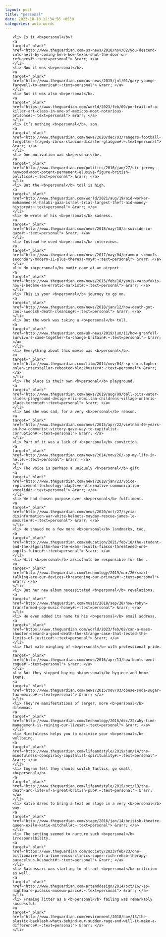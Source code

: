 ```yaml
---
layout: post
title: "personal"
date: 2023-10-10 12:34:56 +0530
categories: auto-words
---
```

<ol>

    <li> Is it <b>personal</b>?
    <a 
    target="_blank" 
    href="http://www.theguardian.com/us-news/2018/nov/02/you-descend-into-hell-by-coming-here-how-texas-shut-the-door-on-refugees#:~:text=personal"> &rarr; </a>
    </li>
    <li> Now it was <b>personal</b>.
    <a 
    target="_blank" 
    href="http://www.theguardian.com/us-news/2015/jul/01/gary-younge-farewell-to-america#:~:text=personal"> &rarr; </a>
    </li>
    <li> But it was also <b>personal</b>.
    <a 
    target="_blank" 
    href="https://www.theguardian.com/world/2023/feb/09/portrait-of-a-killer-art-class-in-one-of-mexicos-most-notorious-prisons#:~:text=personal"> &rarr; </a>
    </li>
    <li> It’s nothing <b>personal</b>, son.
    <a 
    target="_blank" 
    href="http://www.theguardian.com/news/2020/dec/03/rangers-football-forgotten-tragedy-ibrox-stadium-disaster-glasgow#:~:text=personal"> &rarr; </a>
    </li>
    <li> One motivation was <b>personal</b>.
    <a 
    target="_blank" 
    href="http://www.theguardian.com/politics/2016/jan/27/sir-jeremy-heywood-most-potent-permanent-elusive-figure-british-politics#:~:text=personal"> &rarr; </a>
    </li>
    <li> But the <b>personal</b> toll is high.
    <a 
    target="_blank" 
    href="http://www.theguardian.com/world/2021/aug/19/aid-worker-mohammed-el-halabi-gaza-israel-trial-largest-theft-aid-money-history#:~:text=personal"> &rarr; </a>
    </li>
    <li> He wrote of his <b>personal</b> sadness.
    <a 
    target="_blank" 
    href="http://www.theguardian.com/news/2018/may/18/a-suicide-in-gaza#:~:text=personal"> &rarr; </a>
    </li>
    <li> Instead he used <b>personal</b> interviews.
    <a 
    target="_blank" 
    href="http://www.theguardian.com/news/2017/may/04/grammar-schools-secondary-modern-11-plus-theresa-may#:~:text=personal"> &rarr; </a>
    </li>
    <li> My <b>personal</b> nadir came at an airport.
    <a 
    target="_blank" 
    href="http://www.theguardian.com/news/2015/feb/18/yanis-varoufakis-how-i-became-an-erratic-marxist#:~:text=personal"> &rarr; </a>
    </li>
    <li> This is your <b>personal</b> journey to go on.
    <a 
    target="_blank" 
    href="http://www.theguardian.com/news/2018/jan/12/how-death-got-cool-swedish-death-cleaning#:~:text=personal"> &rarr; </a>
    </li>
    <li> But the work was taking a <b>personal</b> toll.
    <a 
    target="_blank" 
    href="http://www.theguardian.com/uk-news/2019/jun/11/how-grenfell-survivors-came-together-to-change-britain#:~:text=personal"> &rarr; </a>
    </li>
    <li> Everything about this movie was <b>personal</b>.
    <a 
    target="_blank" 
    href="http://www.theguardian.com/film/2014/nov/04/-sp-christopher-nolan-interstellar-rebooted-blockbuster#:~:text=personal"> &rarr; </a>
    </li>
    <li> The place is their own <b>personal</b> playground.
    <a 
    target="_blank" 
    href="http://www.theguardian.com/news/2019/aug/09/ball-pits-water-slides-playground-design-eric-mcmillan-childrens-village-ontario-place-toronto#:~:text=personal"> &rarr; </a>
    </li>
    <li> And she was sad, for a very <b>personal</b> reason.
    <a 
    target="_blank" 
    href="http://www.theguardian.com/news/2015/apr/22/vietnam-40-years-on-how-communist-victory-gave-way-to-capitalist-corruption#:~:text=personal"> &rarr; </a>
    </li>
    <li> Part of it was a lack of <b>personal</b> conviction.
    <a 
    target="_blank" 
    href="http://www.theguardian.com/news/2014/nov/26/-sp-my-life-in-hell#:~:text=personal"> &rarr; </a>
    </li>
    <li> The voice is perhaps a uniquely <b>personal</b> gift.
    <a 
    target="_blank" 
    href="http://www.theguardian.com/news/2018/jan/23/voice-replacement-technology-adaptive-alternative-communication-vocalid#:~:text=personal"> &rarr; </a>
    </li>
    <li> We had chosen purpose over <b>personal</b> fulfilment.
    <a 
    target="_blank" 
    href="http://www.theguardian.com/news/2020/oct/27/syria-disinformation-war-white-helmets-mayday-rescue-james-le-mesurier#:~:text=personal"> &rarr; </a>
    </li>
    <li> He showed me a few more <b>personal</b> landmarks, too.
    <a 
    target="_blank" 
    href="http://www.theguardian.com/education/2021/feb/18/the-student-and-the-algorithm-how-the-exam-results-fiasco-threatened-one-pupils-future#:~:text=personal"> &rarr; </a>
    </li>
    <li> Will <b>personal</b> assistants be responsible for the .
    <a 
    target="_blank" 
    href="http://www.theguardian.com/technology/2019/mar/26/smart-talking-are-our-devices-threatening-our-privacy#:~:text=personal"> &rarr; </a>
    </li>
    <li> But her new album necessitated <b>personal</b> revelations.
    <a 
    target="_blank" 
    href="http://www.theguardian.com/music/2018/sep/28/how-robyn-transformed-pop-music-honey#:~:text=personal"> &rarr; </a>
    </li>
    <li> He even added its name to his <b>personal</b> email address.
    <a 
    target="_blank" 
    href="https://www.theguardian.com/world/2023/feb/02/can-a-mass-shooter-demand-a-good-death-the-strange-case-that-tested-the-limits-of-justice#:~:text=personal"> &rarr; </a>
    </li>
    <li> That male mingling of <b>personal</b> with professional pride.
    <a 
    target="_blank" 
    href="http://www.theguardian.com/news/2016/apr/13/how-boots-went-rogue#:~:text=personal"> &rarr; </a>
    </li>
    <li> But they stopped buying <b>personal</b> hygiene and home items.
    <a 
    target="_blank" 
    href="http://www.theguardian.com/news/2015/nov/03/obese-soda-sugar-tax-mexico#:~:text=personal"> &rarr; </a>
    </li>
    <li> They’re manifestations of larger, more <b>personal</b> dilemmas.
    <a 
    target="_blank" 
    href="http://www.theguardian.com/technology/2016/dec/22/why-time-management-is-ruining-our-lives#:~:text=personal"> &rarr; </a>
    </li>
    <li> Mindfulness helps you to maximise your <b>personal</b> wellbeing.
    <a 
    target="_blank" 
    href="http://www.theguardian.com/lifeandstyle/2019/jun/14/the-mindfulness-conspiracy-capitalist-spirituality#:~:text=personal"> &rarr; </a>
    </li>
    <li> Ingram felt they should switch tactics, go small, <b>personal</b>.
    <a 
    target="_blank" 
    href="http://www.theguardian.com/lifeandstyle/2015/oct/13/the-death-and-life-of-a-great-british-pub#:~:text=personal"> &rarr; </a>
    </li>
    <li> Katie dares to bring a text on stage in a very <b>personal</b> way.
    <a 
    target="_blank" 
    href="http://www.theguardian.com/stage/2016/jan/14/british-theatre-queen-exile-katie-mitchell#:~:text=personal"> &rarr; </a>
    </li>
    <li> The setting seemed to nurture such <b>personal</b> irresponsibility.
    <a 
    target="_blank" 
    href="https://www.theguardian.com/society/2023/feb/23/one-billionaire-at-a-time-swiss-clinics-super-rich-rehab-therapy-paracelsus-kusnacht#:~:text=personal"> &rarr; </a>
    </li>
    <li> Baldassari was starting to attract <b>personal</b> criticism as well.
    <a 
    target="_blank" 
    href="http://www.theguardian.com/artanddesign/2014/oct/16/-sp-nightmare-picasso-museum-paris#:~:text=personal"> &rarr; </a>
    </li>
    <li> Framing litter as a <b>personal</b> failing was remarkably successful.
    <a 
    target="_blank" 
    href="http://www.theguardian.com/environment/2018/nov/13/the-plastic-backlash-whats-behind-our-sudden-rage-and-will-it-make-a-difference#:~:text=personal"> &rarr; </a>
    </li>
